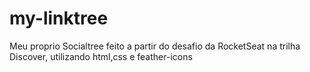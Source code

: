 # my-linktree
 Meu proprio Socialtree feito a partir do desafio da RocketSeat na trilha Discover, utilizando html,css e feather-icons
